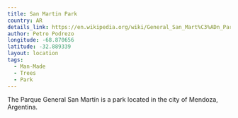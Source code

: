 ```yaml
---
title: San Martin Park
country: AR
details_link: https://en.wikipedia.org/wiki/General_San_Mart%C3%ADn_Park
author: Petro Podrezo
longitude: -68.870656
latitude: -32.889339
layout: location
tags:
  - Man-Made
  - Trees
  - Park
---
```

The Parque General San Martín is a park located in the city of Mendoza, Argentina.

